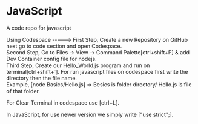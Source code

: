 # JavaScript
A code repo for javascript


Using Codespace ----->
First Step, Create a new Repository on GitHub next go to code section and open Codespace.      
Second Step, Go to Files ->  View ->  Command Palette[ctrl+shift+P] & add Dev Container config file for nodejs.             
Third Step, Create our Hello_World.js program and run on terminal[ctrl+shift+`]. For run javascript files on codespace first write the directory then the file name.      
Example, [node Basics/Hello.js] =>  Besics is folder directory/ Hello.js  is  file of that folder. 

For Clear Terminal in codespace use [ctrl+L].

In JavaScript, for use newer version we simply write ["use strict";].

